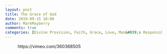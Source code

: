 ```yaml
---
layout: post
title: The Grace of God
date: 2019-09-15 18:00
author: MarkMayberry
comments: true
categories: [Divine Provision, Faith, Grace, Love, Man&#039;s Responsibility, Mercy, Obedience, Video, Salvation, Sermon]
---
```

<!-- wp:core-embed/vimeo {"url":"https://vimeo.com/360368505","type":"video","providerNameSlug":"vimeo","className":"wp-embed-aspect-4-3 wp-has-aspect-ratio"} -->
<figure class="wp-block-embed-vimeo wp-block-embed is-type-video is-provider-vimeo wp-embed-aspect-4-3 wp-has-aspect-ratio"><div class="wp-block-embed__wrapper">
https://vimeo.com/360368505
</div></figure>
<!-- /wp:core-embed/vimeo -->
